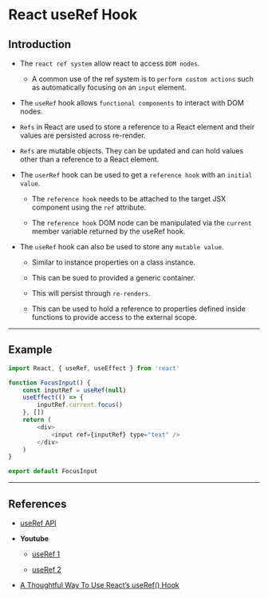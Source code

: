 # React useRef Hook


## Introduction

* The `react ref system` allow react to access `DOM nodes`.

    * A common use of the ref system is to `perform custom actions` such as automatically focusing on an `input` element.

* The `useRef` hook allows `functional components` to interact with DOM nodes.

* `Refs` in React are used to store a reference to a React element and their values are persisted across re-render.

* `Refs` are mutable objects. They can be updated and can hold values other than a reference to a React element.

* The `userRef` hook can be used to get a `reference hook` with an `initial value`.

    * The `reference hook` needs to be attached to the target JSX component using the `ref` attribute.

    * The `reference hook` DOM node can be manipulated via the `current` member variable returned by the useRef hook.

* The `useRef` hook can also be used to store any `mutable value`. 

    * Similar to instance properties on a class instance.

    * This can be sued to provided a generic container.

    * This will persist through `re-renders`.

    * This can be used to hold a reference to properties defined inside functions to provide access to the external scope.


---

## Example

```javascript
import React, { useRef, useEffect } from 'react'

function FocusInput() {
	const inputRef = useRef(null)
	useEffect(() => {
		inputRef.current.focus()
	}, [])
	return (
		<div>
			<input ref={inputRef} type="text" />
		</div>
	)
}

export default FocusInput
```


---

## References

* [useRef API](https://reactjs.org/docs/hooks-reference.html#useref)

* __Youtube__

    * [useRef 1](https://www.youtube.com/watch?v=yCS2m01bQ6w&list=PLC3y8-rFHvwisvxhZ135pogtX7_Oe3Q3A&index=28)

    * [useRef 2](https://www.youtube.com/watch?v=yCS2m01bQ6w&list=PLC3y8-rFHvwisvxhZ135pogtX7_Oe3Q3A&index=28)

* [A Thoughtful Way To Use React’s useRef() Hook](https://www.smashingmagazine.com/2020/11/react-useref-hook/)
